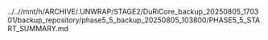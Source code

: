 ../..//mnt/h/ARCHIVE/.UNWRAP/STAGE2/DuRiCore_backup_20250805_170301/backup_repository/phase5_5_backup_20250805_103800/PHASE5_5_START_SUMMARY.md